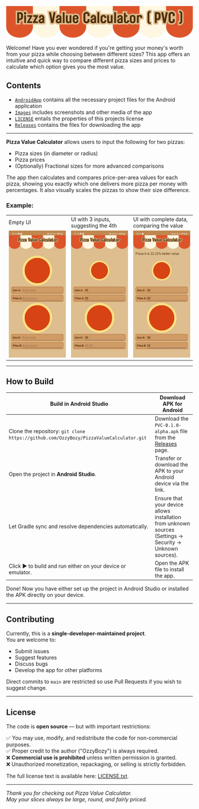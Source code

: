 <picture>
  <source srcset="Images/HeaderDark.png" media="(prefers-color-scheme: dark)" />
  <img src="Images/Header.png" alt="header" />
</picture> 

Welcome! Have you ever wondered if you're getting your money's worth from your pizza while choosing between different sizes? This app offers an intuitive and quick way to compare different pizza sizes and prices to calculate which option gives you the most value.

## Contents
* [`AndroidApp`](AndroidApp) contains all the necessary project files for the Android application
* [`Images`](Images) includes screenshots and other media of the app
* [`LICENSE`](LICENSE.txt) entails the properties of this projects license
* [`Releases`](https://github.com/OzzyBozy/PizzaValueCalculator/releases) contains the files for downloading the app

---

**Pizza Value Calculator** allows users to input the following for two pizzas:

- Pizza sizes (in diameter or radius)
- Pizza prices
- (Optionally) Fractional sizes for more advanced comparisons

The app then calculates and compares price-per-area values for each pizza, showing you exactly which one delivers more pizza per money with percentages. It also visually scales the pizzas to show their size difference.

### Example:

<table>
<tr>
<td width="25%">Empty UI</td>
<td width="25%">UI with 3 inputs, suggesting the 4th</td>
<td width="25%">UI with complete data, comparing the value</td>
</tr>
<tr>
<td>
<picture>
  <source srcset="Images/EmptyUIDark.jpg" media="(prefers-color-scheme: dark)" />
  <img src="Images/EmptyUILight.jpg" alt="Empty UI" />
</picture> 
</td>
<td>
 <picture>
  <source srcset="Images/EstimationExampleDark.jpg" media="(prefers-color-scheme: dark)" />
  <img src="Images/EstimationExampleLight.jpg" alt="Estimation example" />
</picture> 
</td>
<td>
<picture>
  <source srcset="Images/ValueComparisonDark.jpg" media="(prefers-color-scheme: dark)" />
  <img src="Images/ValueComparisonLight.jpg" alt="Value comparison" />
</picture>  
</td>
</tr>
</table>

---

## How to Build

| Build in Android Studio | Download APK for Android |
| --- | --- |
| Clone the repository: `git clone https://github.com/OzzyBozy/PizzaValueCalculator.git` | Download the `PVC-0.1.0-alpha.apk` file from the [Releases](https://github.com/OzzyBozy/PizzaValueCalculator/releases) page. |
| Open the project in **Android Studio**. | Transfer or download the APK to your Android device via the link. |
| Let Gradle sync and resolve dependencies automatically. | Ensure that your device allows installation from unknown sources (Settings → Security → Unknown sources). |
| Click ▶️ to build and run either on your device or emulator. | Open the APK file to install the app. |

Done! Now you have either set up the project in Android Studio or installed the APK directly on your device.

---

## Contributing
Currently, this is a **single-developer-maintained project**.  
You are welcome to:

- Submit issues
- Suggest features
- Discuss bugs
- Develop the app for other platforms

Direct commits to `main` are restricted so use Pull Requests if you wish to suggest change.

---

## License

The code is **open source** — but with important restrictions:

 ✅ You may use, modify, and redistribute the code for non-commercial purposes.  
 ✅ Proper credit to the author ("OzzyBozy") is always required.  
 ❌ **Commercial use is prohibited** unless written permission is granted.  
 ❌ Unauthorized monetization, repackaging, or selling is strictly forbidden.  

The full license text is available here: [LICENSE.txt](LICENSE.txt).

---
*Thank you for checking out Pizza Value Calculator.  
May your slices always be large, round, and fairly priced.*
